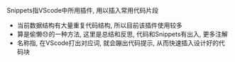 Snippets指VScode中所用插件, 用以插入常用代码片段
- 当前数据结构有大量重复代码结构, 所以目前该插件使用较多
- 算是偷懒😞的一种方法, 这里是总结和反思, 代码和Snippets有出入, 更多注解
- 名称指, 在VScode打出对应词, 就会蹦出代码提示, 从而快速插入设计好的代码块